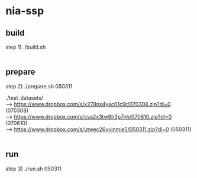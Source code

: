 # nia-ssp

## build
step 1) ./build.sh <br>
<br>

## prepare
step 2) ./prepare.sh 050311 <br>

./test_datasets/ <br>
--> https://www.dropbox.com/s/x278nx4yxc01c9r/070308.zip?dl=0 (070308) <br>
--> https://www.dropbox.com/s/cva2x3tw9h3p7nh/070610.zip?dl=0 (070610) <br>
--> https://www.dropbox.com/s/utwec26vvjnmie5/050311.zip?dl=0 (050311) <br>
<br>

## run
step 3) ./run.sh 050311 <br>
<br>
